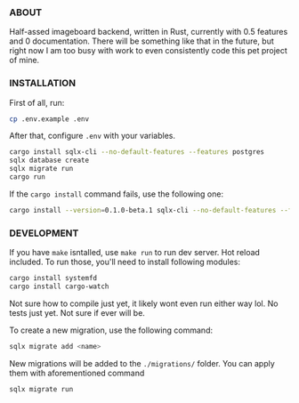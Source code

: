 ### ABOUT

Half-assed imageboard backend, written in Rust, currently with 0.5 features and 0 documentation.
There will be something like that in the future, but right now I am too busy with work to even consistently code this pet project of mine.

### INSTALLATION

First of all, run:

```sh
cp .env.example .env
```

After that, configure `.env` with your variables.

```sh
cargo install sqlx-cli --no-default-features --features postgres
sqlx database create
sqlx migrate run
cargo run
```

If the `cargo install` command fails, use the following one:
```sh
cargo install --version=0.1.0-beta.1 sqlx-cli --no-default-features --features postgres
```

### DEVELOPMENT

If you have `make` isntalled, use `make run` to run dev server. Hot reload included.
To run those, you'll need to install following modules:

```sh
cargo install systemfd
cargo install cargo-watch
```

Not sure how to compile just yet, it likely wont even run either way lol.
No tests just yet. Not sure if ever will be.

To create a new migration, use the following command:

```sh
sqlx migrate add <name>
```

New migrations will be added to the `./migrations/` folder. You can apply them with aforementioned command

```sh
sqlx migrate run
```

